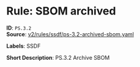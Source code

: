 # Rule: SBOM archived

**ID**: `PS.3.2`  
**Source**: [v2/rules/ssdf/ps-3.2-archived-sbom.yaml](https://github.com/scribe-public/sample-policies/v2/rules/ssdf/ps-3.2-archived-sbom.yaml)  

**Labels**: SSDF

**Short Description**: PS.3.2 Archive SBOM

